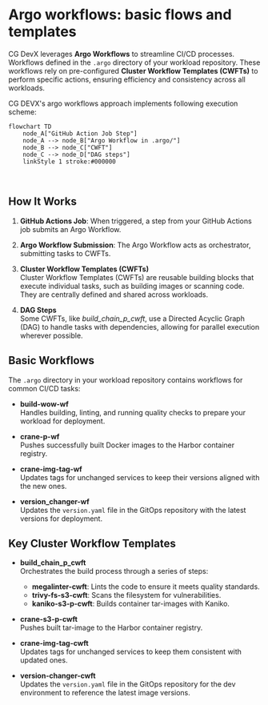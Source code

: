 # Argo workflows: basic flows and templates

CG DevX leverages **Argo Workflows** to streamline CI/CD processes. Workflows defined in the `.argo` directory of your workload repository.
These workflows rely on pre-configured **Cluster Workflow Templates (CWFTs)** to perform specific actions, ensuring efficiency and consistency across all workloads.

CG DEVX's argo workflows approach implements following execution scheme:

```mermaid
flowchart TD
    node_A["GitHub Action Job Step"]
    node_A --> node_B["Argo Workflow in .argo/"]
    node_B --> node_C["CWFT"]
    node_C --> node_D["DAG steps"]
    linkStyle 1 stroke:#000000
```

&nbsp;

## How It Works

1. **GitHub Actions Job**: When triggered, a step from your GitHub Actions job submits an Argo Workflow.

2. **Argo Workflow Submission**: The Argo Workflow acts as orchestrator, submitting tasks to CWFTs.

3. **Cluster Workflow Templates (CWFTs)**  
   Cluster Workflow Templates (CWFTs) are reusable building blocks that execute individual tasks, such as building images or scanning code. They are centrally defined and shared across workloads.

4. **DAG Steps**  
   Some CWFTs, like _build_chain_p_cwft_, use a Directed Acyclic Graph (DAG) to handle tasks with dependencies, allowing for parallel execution wherever possible.

## Basic Workflows

The `.argo` directory in your workload repository contains workflows for common CI/CD tasks:

- **build-wow-wf**  
   Handles building, linting, and running quality checks to prepare your workload for deployment.

- **crane-p-wf**  
   Pushes successfully built Docker images to the Harbor container registry.

- **crane-img-tag-wf**  
   Updates tags for unchanged services to keep their versions aligned with the new ones.

- **version_changer-wf**  
   Updates the `version.yaml` file in the GitOps repository with the latest versions for deployment.

## Key Cluster Workflow Templates

- **build_chain_p_cwft**  
   Orchestrates the build process through a series of steps:
   - **megalinter-cwft**: Lints the code to ensure it meets quality standards.
   - **trivy-fs-s3-cwft**: Scans the filesystem for vulnerabilities.
   - **kaniko-s3-p-cwft**: Builds container tar-images with Kaniko.

- **crane-s3-p-cwft**  
   Pushes built tar-image to the Harbor container registry.

- **crane-img-tag-cwft**  
   Updates tags for unchanged services to keep them consistent with updated ones.

- **version-changer-cwft**  
   Updates the `version.yaml` file in the GitOps repository for the dev environment to reference the latest image versions.

 
